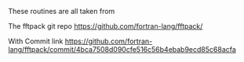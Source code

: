 These routines are all taken from

The fftpack git repo
https://github.com/fortran-lang/fftpack/

With Commit link
https://github.com/fortran-lang/fftpack/commit/4bca7508d090cfe516c56b4ebab9ecd85c68acfa
